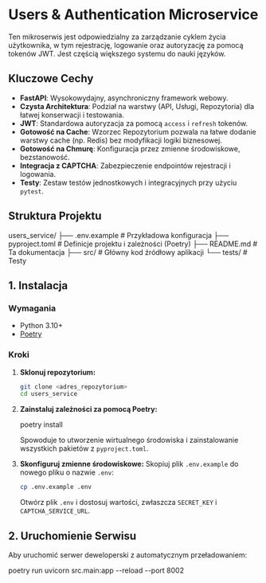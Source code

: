 # Users & Authentication Microservice

Ten mikroserwis jest odpowiedzialny za zarządzanie cyklem życia użytkownika, w tym rejestrację, logowanie oraz autoryzację za pomocą tokenów JWT. Jest częścią większego systemu do nauki języków.

## Kluczowe Cechy

- **FastAPI**: Wysokowydajny, asynchroniczny framework webowy.
- **Czysta Architektura**: Podział na warstwy (API, Usługi, Repozytoria) dla łatwej konserwacji i testowania.
- **JWT**: Standardowa autoryzacja za pomocą `access` i `refresh` tokenów.
- **Gotowość na Cache**: Wzorzec Repozytorium pozwala na łatwe dodanie warstwy cache (np. Redis) bez modyfikacji logiki biznesowej.
- **Gotowość na Chmurę**: Konfiguracja przez zmienne środowiskowe, bezstanowość.
- **Integracja z CAPTCHA**: Zabezpieczenie endpointów rejestracji i logowania.
- **Testy**: Zestaw testów jednostkowych i integracyjnych przy użyciu `pytest`.

## Struktura Projektu

users_service/
├── .env.example # Przykładowa konfiguracja
├── pyproject.toml # Definicje projektu i zależności (Poetry)
├── README.md # Ta dokumentacja
├── src/ # Główny kod źródłowy aplikacji
└── tests/ # Testy


## 1. Instalacja

### Wymagania
- Python 3.10+
- [Poetry](https://python-poetry.org/docs/#installation)

### Kroki

1.  **Sklonuj repozytorium:**
    ```bash
    git clone <adres_repozytorium>
    cd users_service
    ```

2.  **Zainstaluj zależności za pomocą Poetry:**

    poetry install
    
    Spowoduje to utworzenie wirtualnego środowiska i zainstalowanie wszystkich pakietów z `pyproject.toml`.

3.  **Skonfiguruj zmienne środowiskowe:**
    Skopiuj plik `.env.example` do nowego pliku o nazwie `.env`:
    ```bash
    cp .env.example .env
    ```
    Otwórz plik `.env` i dostosuj wartości, zwłaszcza `SECRET_KEY` i `CAPTCHA_SERVICE_URL`.

## 2. Uruchomienie Serwisu

Aby uruchomić serwer deweloperski z automatycznym przeładowaniem:

poetry run uvicorn src.main:app --reload --port 8002
